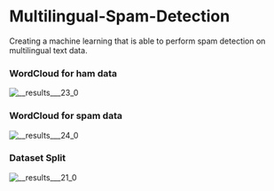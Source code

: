 # Multilingual-Spam-Detection
Creating a machine learning that is able to perform spam detection on multilingual text data.  

### WordCloud for ham data
![__results___23_0](https://github.com/mdarfan357/Multilingual-Spam-Detection/assets/77487906/eb7d35a1-38d2-4eff-b740-b92d19294159)

### WordCloud for spam data
![__results___24_0](https://github.com/mdarfan357/Multilingual-Spam-Detection/assets/77487906/2d118d53-c8a9-425b-9720-d40017a75723)

### Dataset Split
![__results___21_0](https://github.com/mdarfan357/Multilingual-Spam-Detection/assets/77487906/9509b9fd-5edb-479c-818e-3077349c8da6)
